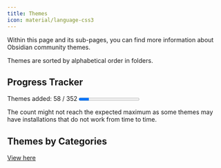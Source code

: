 ```yaml
---
title: Themes
icon: material/language-css3
---
```


Within this page and its sub-pages, you can find more information about Obsidian
community themes.

Themes are sorted by alphabetical order in folders.

## Progress Tracker

<p>
    Themes added: 58 / 352
    <progress value="58" max="352"/>
</p>

The count might not reach the expected maximum as some themes may have
installations that do not work from time to time.

## Themes by Categories

[View here](./categories.md)
